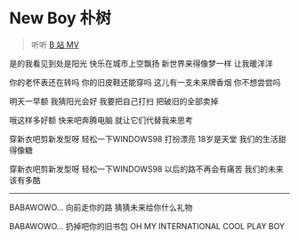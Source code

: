# New Boy 朴树

> 听听 [B 站 MV](https://www.bilibili.com/video/BV1P64y147hR/)

是的我看见到处是阳光
快乐在城市上空飘扬
新世界来得像梦一样
让我暖洋洋

你的老怀表还在转吗
你的旧皮鞋还能穿吗
这儿有一支未来牌香烟
你不想尝尝吗

明天一早额
我猜阳光会好
我要把自己打扫
把破旧的全部卖掉

哦这样多好额
快来吧奔腾电脑
就让它们代替我来思考

穿新衣吧剪新发型呀
轻松一下WINDOWS98
打扮漂亮
18岁是天堂
我们的生活甜得像糖

穿新衣吧剪新发型呀
轻松一下WINDOWS98
以后的路不再会有痛苦
我们的未来该有多酷

---

BABAWOWO...
向前走你的路
猜猜未来给你什么礼物

BABAWOWO...
扔掉吧你的旧书包
OH MY INTERNATIONAL COOL PLAY BOY
